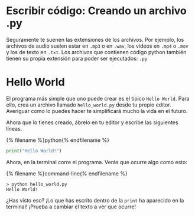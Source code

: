 # Escribir código: Creando un archivo .py

Seguramente te suenen las extensiones de los archivos. Por ejemplo, los archivos de audio suelen estar en `.mp3` o en `.wav`, los videos en `.mp4` o `.mov` y los de texto en `.txt`. Los archivos que contienen código python también tienen su propia extensión para poder ser ejecutados: `.py`

# Hello World

El programa más simple que uno puede crear es el típico `Hello World`. Para ello, crea un archivo llamado `hello_world.py` desde tu propio editor. Averiguar como lo puedes hacer te simplificará mucho la vida en el futuro. 

Ahora que lo tienes creado, ábrelo en tu editor y escribe las siguientes líneas.

{% filename %}python{% endfilename %}
```python
print("Hello World!")
```

Ahora, en la terminal corre el programa. Verás que ocurre algo como esto:

{% filename %}command-line{% endfilename %}
```command-line
> python hello_world.py
Hello World!
```

¿Has visto eso? ¡Lo que has escrito dentro de la `print` ha aparecido en la terminal! ¡Prueba a cambiar el texto a ver que ocurre!
